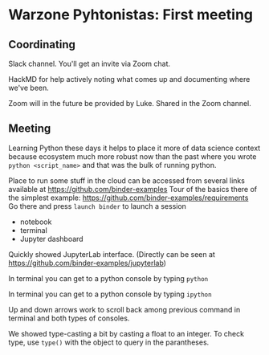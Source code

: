 # Warzone Pyhtonistas: First meeting


## Coordinating

Slack channel.
You'll get an invite via Zoom chat.

HackMD for help actively noting what comes up and documenting where we've been.

Zoom will in the future be provided by Luke. Shared in the Zoom channel.

## Meeting

Learning Python these days it helps to place it more of data science context because ecosystem much more robust now than the past where you wrote `python <script_name>` and that was the bulk of running python. 



Place to run some stuff in the cloud can be accessed from several links available at https://github.com/binder-examples 
Tour of the basics there of the simplest example:
https://github.com/binder-examples/requirements  
Go there and press `launch binder` to launch a session
- notebook
- terminal
- Jupyter dashboard

Quickly showed JupyterLab interface. (Directly can be seen at https://github.com/binder-examples/jupyterlab)

In terminal you can get to a python console by typing `python`

In terminal you can get to a python console by typing `ipython`

Up and down arrows work to scroll back among previous command in terminal and both types of consoles.

We showed type-casting a bit by casting a float to an integer.
To check type, use `type()` with the object to query in the parantheses.